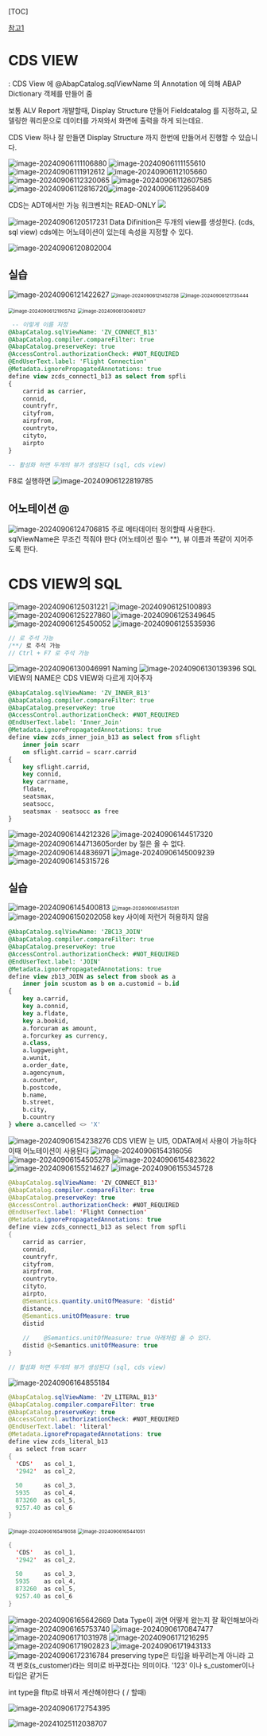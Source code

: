 [TOC]

[참고1](https://blog.naver.com/hyomin08011/223399459314)

# CDS VIEW

: CDS View 에 @AbapCatalog.sqlViewName 의 Annotation 에 의해 ABAP Dictionary 객체를 만들어 줌

보통 ALV Report 개발할때, Display Structure 만들어 Fieldcatalog 를 지정하고, 모델링한 쿼리문으로 데이터를 가져와서 화면에 출력을 하게 되는데요.

CDS View 하나 잘 만들면 Display Structure 까지 한번에 만들어서 진행할 수 있습니다. 

![image-20240906111106880](./../img/image-20240906111106880.png)
![image-20240906111155610](./../img/image-20240906111155610.png)
![image-20240906111912612](./../img/image-20240906111912612.png)
![image-20240906112105660](./../img/image-20240906112234894.png)
![image-20240906112320065](./../img/image-20240906112320065.png)
![image-20240906112607585](./../img/image-20240906112607585.png)
![image-20240906112816720](./../img/image-20240906112816720.png)![image-20240906112958409](./../img/image-20240906112958409.png)

CDS는 ADT에서만 가능 워크벤치는 READ-ONLY
![](./../img/image-20240906120318545.png)

![image-20240906120517231](./../img/image-20240906120517231.png)
Data Difinition은 두개의 view를 생성한다. (cds, sql view)
cds에는 어노테이션이 있는데 속성을 지정할 수 있다.

![image-20240906120802004](./../img/image-20240906120802004.png)
## 실습

![image-20240906121422627](./../img/image-20240906121422627.png)
<img src="./../img/image-20240906121452738.png" alt="image-20240906121452738" style="zoom:67%;" />
<img src="./../img/image-20240906121735444.png" alt="image-20240906121735444" style="zoom:67%;" />

<img src="./../img/image-20240906121905742.png" alt="image-20240906121905742" style="zoom:67%;" />
<img src="./../img/image-20240906130408127.png" alt="image-20240906130408127" style="zoom:67%;" />

```sql
 -- 이렇게 이름 지정
@AbapCatalog.sqlViewName: 'ZV_CONNECT_B13'
@AbapCatalog.compiler.compareFilter: true
@AbapCatalog.preserveKey: true
@AccessControl.authorizationCheck: #NOT_REQUIRED
@EndUserText.label: 'Flight Connection'
@Metadata.ignorePropagatedAnnotations: true
define view zcds_connect1_b13 as select from spfli
{
    carrid as carrier,
    connid, 
    countryfr,
    cityfrom,
    airpfrom,
    countryto,
    cityto,
    airpto
}

-- 활성화 하면 두개의 뷰가 생성된다 (sql, cds view)

```

F8로 실행하면
![image-20240906122819785](./../img/image-20240906122819785.png)

## 어노테이션 @

![image-20240906124706815](./../img/image-20240906124706815.png)
주로 메타데이터 정의할때 사용한다.
sqlViewName은 무조건 적줘야 한다 (어노테이션 필수 **), 뷰 이름과 똑같이 지어주도록 한다.

# CDS VIEW의 SQL

![image-20240906125031221](./../img/image-20240906125031221.png)
![image-20240906125100893](./../img/image-20240906125100893.png)
![image-20240906125227860](./../img/image-20240906125227860.png)
![image-20240906125349645](./../img/image-20240906125349645.png)
![image-20240906125450052](./../img/image-20240906125450052.png)
![image-20240906125535936](./../img/image-20240906125535936.png)

```JAVA
// 로 주석 가능
/**/ 로 주석 가능
// Ctrl + F7 로 주석 가능
```

![image-20240906130046991](./../img/image-20240906130046991.png)
Naming
![image-20240906130139396](./../img/image-20240906130139396.png)
SQL VIEW의 NAME은 CDS VIEW와 다르게 지어주자

```sql
@AbapCatalog.sqlViewName: 'ZV_INNER_B13'
@AbapCatalog.compiler.compareFilter: true
@AbapCatalog.preserveKey: true
@AccessControl.authorizationCheck: #NOT_REQUIRED
@EndUserText.label: 'Inner_Join'
@Metadata.ignorePropagatedAnnotations: true
define view zcds_inner_join_b13 as select from sflight
    inner join scarr 
    on sflight.carrid = scarr.carrid
{
    key sflight.carrid,
    key connid,
    key carrname,
    fldate,
    seatsmax,
    seatsocc,
    seatsmax - seatsocc as free
}
```

![image-20240906144212326](./../img/image-20240906144212326.png)
![image-20240906144517320](./../img/image-20240906144517320.png)
![image-20240906144713605](./../img/image-20240906144713605.png)order by 절은 올 수 없다.
![image-20240906144836971](./../img/image-20240906144836971.png)
![image-20240906145009239](./../img/image-20240906145009239.png)
![image-20240906145315726](./../img/image-20240906145315726.png)

## 실습

![image-20240906145400813](./../img/image-20240906145400813.png)
<img src="./../img/image-20240906145451281.png" alt="image-20240906145451281" style="zoom:67%;" />
![image-20240906150202058](./../img/image-20240906150202058.png)
key 사이에 저런거 허용하지 않음

```sql
@AbapCatalog.sqlViewName: 'ZBC13_JOIN'
@AbapCatalog.compiler.compareFilter: true
@AbapCatalog.preserveKey: true
@AccessControl.authorizationCheck: #NOT_REQUIRED
@EndUserText.label: 'JOIN'
@Metadata.ignorePropagatedAnnotations: true
define view zb13_JOIN as select from sbook as a 
    inner join scustom as b on a.customid = b.id
{
    key a.carrid,
    key a.connid,
    key a.fldate,
    key a.bookid,
    a.forcuram as amount,
    a.forcurkey as currency,
    a.class,
    a.luggweight,
    a.wunit,
    a.order_date,
    a.agencynum,
    a.counter,
    b.postcode,
    b.name,
    b.street,
    b.city,
    b.country
} where a.cancelled <> 'X'
```

![image-20240906154238276](./../img/image-20240906154238276.png)
CDS VIEW 는 UI5, ODATA에서 사용이 가능하다
이때 어노테이션이 사용된다
![image-20240906154316056](./../img/image-20240906154316056.png)
![image-20240906154505278](./../img/image-20240906154505278.png)
![image-20240906154823622](./../img/image-20240906154823622.png)
![image-20240906155214627](./../img/image-20240906155214627.png)
![image-20240906155345728](./../img/image-20240906155345728.png)

```java
@AbapCatalog.sqlViewName: 'ZV_CONNECT_B13'
@AbapCatalog.compiler.compareFilter: true
@AbapCatalog.preserveKey: true
@AccessControl.authorizationCheck: #NOT_REQUIRED
@EndUserText.label: 'Flight Connection'
@Metadata.ignorePropagatedAnnotations: true
define view zcds_connect1_b13 as select from spfli
{
    carrid as carrier,
    connid, 
    countryfr,
    cityfrom,
    airpfrom,
    countryto,
    cityto,
    airpto,
    @Semantics.quantity.unitOfMeasure: 'distid'
    distance,
    @Semantics.unitOfMeasure: true
    distid
    
    //    @Semantics.unitOfMeasure: true 아래처럼 올 수 있다.
    distid @<Semantics.unitOfMeasure: true
}

// 활성화 하면 두개의 뷰가 생성된다 (sql, cds view)
```

![image-20240906164855184](./../img/image-20240906164855184.png)

```java
@AbapCatalog.sqlViewName: 'ZV_LITERAL_B13'
@AbapCatalog.compiler.compareFilter: true
@AbapCatalog.preserveKey: true
@AccessControl.authorizationCheck: #NOT_REQUIRED
@EndUserText.label: 'literal'
@Metadata.ignorePropagatedAnnotations: true
define view zcds_literal_b13
  as select from scarr
{
  'CDS'   as col_1,
  '2942'  as col_2,

  50      as col_3,
  5935    as col_4,
  873260  as col_5,
  9257.40 as col_6
}
```

<img src="./../img/image-20240906165419058.png" alt="image-20240906165419058" style="zoom:67%;" />
<img src="./../img/image-20240906165441051.png" alt="image-20240906165441051" style="zoom:67%;" />

```java
{
  'CDS'   as col_1,
  '2942'  as col_2,

  50      as col_3,
  5935    as col_4,
  873260  as col_5,
  9257.40 as col_6
}
```

![image-20240906165642669](./../img/image-20240906165642669.png)
Data Type이 과연 어떻게 왔는지 잘 확인해보아라
![image-20240906165753740](./../img/image-20240906165753740.png)
![image-20240906170847477](./../img/image-20240906170847477.png)
![image-20240906171031978](./../img/image-20240906171031978.png)
![image-20240906171216295](./../img/image-20240906171216295.png)
![image-20240906171902823](./../img/image-20240906171902823.png)
![image-20240906171943133](./../img/image-20240906171943133.png)
![image-20240906172316784](./../img/image-20240906172316784.png)
preserving type은 타입을 바꾸려는게 아니라 고객 번호(s_customer)라는 의미로 바꾸겠다는 의미이다. '123' 이나 s_customer이나 타입은 같거든

int type을 fltp로 바꿔서 계산해야한다 ( / 할때)

![image-20240906172754395](./../img/image-20240906172754395.png)

![image-20241025112038707](./../img/image-20241025112038707.png)
